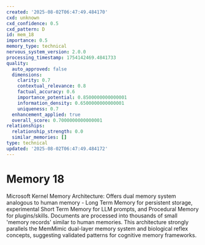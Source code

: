 ```yaml
---
created: '2025-08-02T06:47:49.484170'
cxd: unknown
cxd_confidence: 0.5
cxd_pattern: D
id: mem_18
importance: 0.5
memory_type: technical
nervous_system_version: 2.0.0
processing_timestamp: 1754142469.4841733
quality:
  auto_approved: false
  dimensions:
    clarity: 0.7
    contextual_relevance: 0.8
    factual_accuracy: 0.6
    importance_potential: 0.8500000000000001
    information_density: 0.6500000000000001
    uniqueness: 0.7
  enhancement_applied: true
  overall_score: 0.7000000000000001
relationships:
  relationship_strength: 0.0
  similar_memories: []
type: technical
updated: '2025-08-02T06:47:49.484172'
---
```


# Memory 18

Microsoft Kernel Memory Architecture: Offers dual memory system analogous to human memory - Long Term Memory for persistent storage, experimental Short Term Memory for LLM prompts, and Procedural Memory for plugins/skills. Documents are processed into thousands of small 'memory records' similar to human memories. This architecture strongly parallels the MemMimic dual-layer memory system and biological reflex concepts, suggesting validated patterns for cognitive memory frameworks.